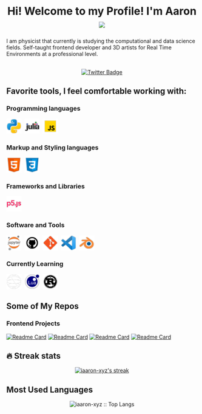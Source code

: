 <div id="header" align="center">
    <h1>
        Hi! Welcome to my Profile! I'm Aaron
        <img src="https://media.giphy.com/media/hvRJCLFzcasrR4ia7z/giphy.gif" width="28">
    </h1>
    <p align="left">I am physicist that currently is studying the computational and data science fields. Self-taught frontend developer and 3D artists for Real Time Environments at a professional level.</p>
</div>

<br>

<div id="badges" align="center">
    <a href="https://twitter.com/iaaron_xyz">
        <img src="https://img.shields.io/twitter/url?label=My%20Twitter&style=social&url=https%3A%2F%2Ftwitter.com%2Fiaaron_xyz" alt="Twitter Badge">
    </a>
</div>


## Favorite tools, I feel comfortable working with:
### Programming languages
<div>
        <img src="./images/icons/python.png" title="Python 3" alt="Python" height="40"/>&nbsp;
        <img src="./images/icons/julia.png" title="julia" alt="julia" height="40"/>&nbsp;
        <img src="./images/icons/javascript.png" title="JavaScript" alt="javascript" height="40"/>&nbsp;
</div>

### Markup and Styling languages
<div>
        <img src="./images/icons/html.png" title="HTML5" alt="HTML" height="40"/>&nbsp;
        <img src="./images/icons/css3.png" title="CSS3" alt="CSS" height="40"/>&nbsp;
</div>

### Frameworks and Libraries
<div>
        <img src="./images/icons/p5js.png" title="p5js" alt="p5js" height="40"/>&nbsp;
</div>

### Software and Tools
<div>
        <img src="./images/icons/jupyter.png" title="jupyter notebooks" alt="jupyter notebooks" width="40" height="40"/>&nbsp;
        <img src="./images/icons/github.png" title="Github" alt="Github" width="40" height="40"/>&nbsp;
        <img src="./images/icons/git.png" title="Git" alt="Git" width="40" height="40"/>&nbsp;
        <img src="./images/icons/vscode.png" title="VS Code" alt="VSCode" width="40" height="40"/>&nbsp;
        <img src="./images/icons/blender.png" title="Blender" alt="blender" width="40" height="40"/>&nbsp;
</div>

### Currently Learning
<div>
        <img src="./images/icons/qiskit.png" title="Qiskit" alt="Qiskit" height="40"/>&nbsp;
        <img src="./images/icons/lua.png" title="Lua" alt="Lua" height="40"/>&nbsp;
        <img src="./images/icons/rust.png" title="Rust" alt="Rust" height="40"/>&nbsp;
</div>

## Some of My Repos
### Frontend Projects
[![Readme Card](https://github-readme-stats.vercel.app/api/pin/?username=iaaron-xyz&repo=iaaron-xyz.github.io&title_color=fff&icon_color=f9f9f9&text_color=ffffff&bg_color=30,FC5C7D,6A82FB)](https://github.com/iaaron-xyz/iaaron-xyz.github.io)
[![Readme Card](https://github-readme-stats.vercel.app/api/pin/?username=iaaron-xyz&repo=calculator&title_color=fff&icon_color=f9f9f9&text_color=ffffff&bg_color=30,FC5C7D,6A82FB)](https://github.com/iaaron-xyz/calculator)
[![Readme Card](https://github-readme-stats.vercel.app/api/pin/?username=iaaron-xyz&repo=etch-a-sketch&title_color=fff&icon_color=f9f9f9&text_color=ffffff&bg_color=30,FC5C7D,6A82FB)](https://github.com/iaaron-xyz/etch-a-sketch)
[![Readme Card](https://github-readme-stats.vercel.app/api/pin/?username=iaaron-xyz&repo=rock-paper-scissors&title_color=fff&icon_color=f9f9f9&text_color=ffffff&bg_color=30,FC5C7D,6A82FB)](https://github.com/iaaron-xyz/rock-paper-scissors)

## :fire: Streak stats
<p align="center">
  <a href="https://github.com/iaaron-xyz/github-readme-streak-stats">
    <img title="🔥 Get streak stats for your profile at git.io/streak-stats" alt="iaaron-xyz's streak" src="https://streak-stats.demolab.com/?user=iaaron-xyz&theme=horizon&hide_border=true"/>
  </a>
</p>

## Most Used Languages
<p align="center"><img src="https://github-readme-stats.vercel.app/api/top-langs/?username=iaaron-xyz&langs_count=10&theme=tokyonight&layout=compact" alt="iaaron-xyz :: Top Langs" /></p>

